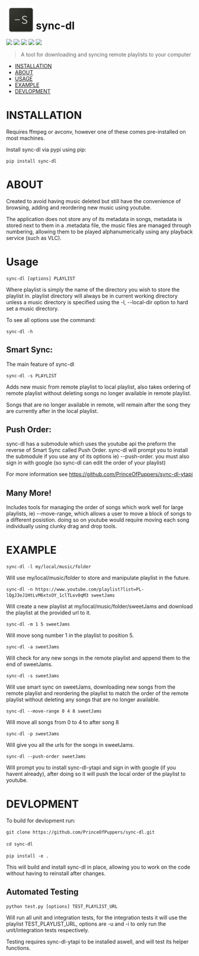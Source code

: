 <img align="left" width="80" height="80" src="https://raw.githubusercontent.com/PrinceOfPuppers/sync-dl/main/icon.png">

# sync-dl
<p>
<img src="https://img.shields.io/pypi/dm/sync-dl">
<img src="https://img.shields.io/pypi/l/sync-dl">
<img src="https://img.shields.io/pypi/v/sync-dl">
<img src="https://img.shields.io/badge/python-%E2%89%A53.6-blue">
<img src="https://travis-ci.com/PrinceOfPuppers/sync-dl.svg?branch=main">

</p>



> A tool for downloading and syncing remote playlists to your computer
- [INSTALLATION](#INSTALLATION)
- [ABOUT](#ABOUT)
- [USAGE](#USAGE)
- [EXAMPLE](#EXAMPLE)
- [DEVLOPMENT](#DEVLOPMENT)


# INSTALLATION
Requires ffmpeg or avconv, however one of these comes pre-installed on most machines. 

Install sync-dl via pypi using pip:
``` 
pip install sync-dl
```

# ABOUT
Created to avoid having music deleted but still have the convenience of browsing, adding and reordering new music using youtube.

The application does not store any of its metadata in songs, metadata is stored next to them in a .metadata file, the music files are managed through numbering, allowing them to be played alphanumerically using any playback service (such as VLC).


# Usage
```
sync-dl [options] PLAYLIST
```
Where playlist is simply the name of the directory you wish to store the playlist in. playlist directory will always be in current working directory unless a music directory is specified using the -l, --local-dir option to hard set a music directory.

To see all options use the command:
```
sync-dl -h
```

## Smart Sync:
The main feature of sync-dl
```
sync-dl -s PLAYLIST
```
Adds new music from remote playlist to local playlist, also takes ordering of remote playlist
without deleting songs no longer available in remote playlist.

Songs that are no longer available in remote, will remain after the song they are currently after
in the local playlist.

## Push Order:
sync-dl has a submodule which uses the youtube api the preform the reverse of Smart Sync called Push Order. sync-dl will prompt you to install the submodule if you use any of its options ie) --push-order. you must also sign in with google (so sync-dl can edit the order of your playlist)

For more information see https://github.com/PrinceOfPuppers/sync-dl-ytapi

## Many More!
Includes tools for managing the order of songs which work well for large playlists, ie) --move-range, which allows a user to move a block of songs to a different posistion. doing so on youtube would require moving each song individually using clunky drag and drop tools.

# EXAMPLE
```
sync-dl -l my/local/music/folder
```
Will use my/local/music/folder to store and manipulate playlist in the future.
```
sync-dl -n https://www.youtube.com/playlist?list=PL-lQgJ3eJ1HtLvM6xtxOY_1clTLov0qM3 sweetJams
```
Will create a new playlist at my/local/music/folder/sweetJams and
download the playlist at the provided url to it.

```
sync-dl -m 1 5 sweetJams
```
Will move song number 1 in the playlist to position 5.
```
sync-dl -a sweetJams
```
Will check for any new songs in the remote playlist and append them to the end of sweetJams.
```
sync-dl -s sweetJams
```
Will use smart sync on sweetJams, downloading new songs from the remote playlist and reordering the playlist to match the order of the remote playlist without deleting any songs that are no longer available.
```
sync-dl --move-range 0 4 8 sweetJams
```
Will move all songs from 0 to 4 to after song 8
```
sync-dl -p sweetJams
```
Will give you all the urls for the songs in sweetJams.
```
sync-dl --push-order sweetJams
```
Will prompt you to install sync-dl-ytapi and sign in with google (if you havent already), after doing so it will push the local order of the playlist to youtube.


# DEVLOPMENT
To build for devlopment run:
```
git clone https://github.com/PrinceOfPuppers/sync-dl.git

cd sync-dl

pip install -e .
```
This will build and install sync-dl in place, allowing you to work on the code without having to reinstall after changes.

## Automated Testing
```
python test.py [options] TEST_PLAYLIST_URL
```
Will run all unit and integration tests, for the integration tests it will use the playlist TEST_PLAYLIST_URL, options are -u and -i to only run the unit/integration tests respectively.

Testing requires sync-dl-ytapi to be installed aswell, and will test its helper functions.